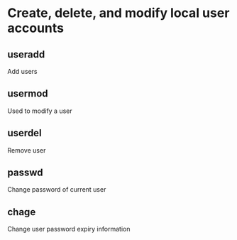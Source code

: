# Create, delete, and modify local user accounts

## useradd
Add users
 
## usermod
Used to modify a user

## userdel
Remove user

## passwd
Change password of current user

## chage
Change user password expiry information